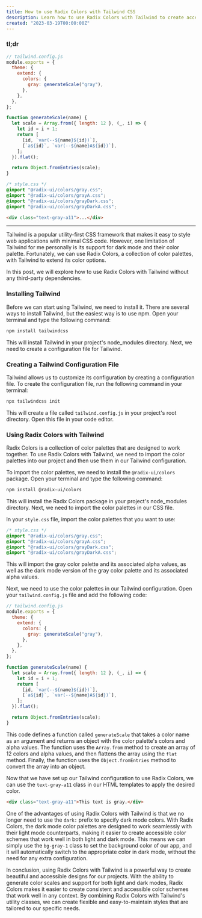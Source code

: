 ```yaml
---
title: How to use Radix Colors with Tailwind CSS
description: Learn how to use Radix Colors with Tailwind to create accessible and consistent color schemes for your projects.
created: "2023-03-19T00:00:00Z"
---
```


### tl;dr

```js
// tailwind.config.js
module.exports = {
  theme: {
    extend: {
      colors: {
        gray: generateScale("gray"),
      },
    },
  },
};

function generateScale(name) {
  let scale = Array.from({ length: 12 }, (_, i) => {
    let id = i + 1;
    return [
      [id, `var(--${name}${id})`],
      [`a${id}`, `var(--${name}A${id})`],
    ];
  }).flat();

  return Object.fromEntries(scale);
}
```

```css
/* style.css */
@import "@radix-ui/colors/gray.css";
@import "@radix-ui/colors/grayA.css";
@import "@radix-ui/colors/grayDark.css";
@import "@radix-ui/colors/grayDarkA.css";
```

```html
<div class="text-gray-a11">...</div>
```

---

Tailwind is a popular utility-first CSS framework that makes it easy to style web applications with minimal CSS code. However, one limitation of Tailwind for me personally is its support for dark mode and their color palette. Fortunately, we can use Radix Colors, a collection of color palettes, with Tailwind to extend its color options.

In this post, we will explore how to use Radix Colors with Tailwind without any third-party dependencies.

### Installing Tailwind

Before we can start using Tailwind, we need to install it. There are several ways to install Tailwind, but the easiest way is to use npm. Open your terminal and type the following command:

```bash
npm install tailwindcss
```

This will install Tailwind in your project's node_modules directory. Next, we need to create a configuration file for Tailwind.

### Creating a Tailwind Configuration File

Tailwind allows us to customize its configuration by creating a configuration file. To create the configuration file, run the following command in your terminal:

```bash
npx tailwindcss init
```

This will create a file called `tailwind.config.js` in your project's root directory. Open this file in your code editor.

### Using Radix Colors with Tailwind

Radix Colors is a collection of color palettes that are designed to work together. To use Radix Colors with Tailwind, we need to import the color palettes into our project and then use them in our Tailwind configuration.

To import the color palettes, we need to install the `@radix-ui/colors `package. Open your terminal and type the following command:

```bash
npm install @radix-ui/colors
```

This will install the Radix Colors package in your project's node_modules directory. Next, we need to import the color palettes in our CSS file.

In your `style.css` file, import the color palettes that you want to use:

```css
/* style.css */
@import "@radix-ui/colors/gray.css";
@import "@radix-ui/colors/grayA.css";
@import "@radix-ui/colors/grayDark.css";
@import "@radix-ui/colors/grayDarkA.css";
```

This will import the gray color palette and its associated alpha values, as well as the dark mode version of the gray color palette and its associated alpha values.

Next, we need to use the color palettes in our Tailwind configuration. Open your `tailwind.config.js` file and add the following code:

```js
// tailwind.config.js
module.exports = {
  theme: {
    extend: {
      colors: {
        gray: generateScale("gray"),
      },
    },
  },
};

function generateScale(name) {
  let scale = Array.from({ length: 12 }, (_, i) => {
    let id = i + 1;
    return [
      [id, `var(--${name}${id})`],
      [`a${id}`, `var(--${name}A${id})`],
    ];
  }).flat();

  return Object.fromEntries(scale);
}
```

This code defines a function called `generateScale` that takes a color name as an argument and returns an object with the color palette's colors and alpha values. The function uses the `Array.from` method to create an array of 12 colors and alpha values, and then flattens the array using the `flat` method. Finally, the function uses the `Object.fromEntries` method to convert the array into an object.

Now that we have set up our Tailwind configuration to use Radix Colors, we can use the `text-gray-a11` class in our HTML templates to apply the desired color.

```html
<div class="text-gray-a11">This text is gray.</div>
```

One of the advantages of using Radix Colors with Tailwind is that we no longer need to use the `dark:` prefix to specify dark mode colors. With Radix Colors, the dark mode color palettes are designed to work seamlessly with their light mode counterparts, making it easier to create accessible color schemes that work well in both light and dark mode. This means we can simply use the `bg-gray-1` class to set the background color of our app, and it will automatically switch to the appropriate color in dark mode, without the need for any extra configuration.

In conclusion, using Radix Colors with Tailwind is a powerful way to create beautiful and accessible designs for our projects. With the ability to generate color scales and support for both light and dark modes, Radix Colors makes it easier to create consistent and accessible color schemes that work well in any context. By combining Radix Colors with Tailwind's utility classes, we can create flexible and easy-to-maintain styles that are tailored to our specific needs.
